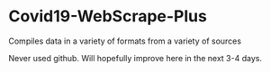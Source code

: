 # Covid19-WebScrape-Plus
 Compiles data in a variety of formats from a variety of sources

Never used github.  Will hopefully improve here in the next 3-4 days.